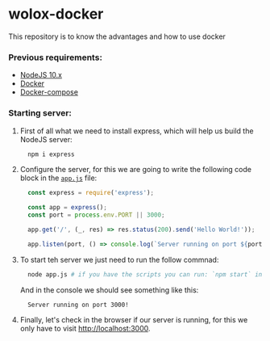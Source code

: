 # wolox-docker
This repository is to know the advantages and how to use docker

### Previous requirements:
- [NodeJS 10.x](https://nodejs.org/en/download/)
- [Docker](https://www.docker.com/get-started)
- [Docker-compose](https://docs.docker.com/compose/install/)

### Starting server:

1. First of all what we need to install express, which will help us build the NodeJS server:
    ```sh
      npm i express
    ```
2. Configure the server, for this we are going to write the following code block in the [`app.js`]('./app.js') file:
    ```js
      const express = require('express');

      const app = express();
      const port = process.env.PORT || 3000;

      app.get('/', (_, res) => res.status(200).send('Hello World!'));

      app.listen(port, () => console.log(`Server running on port ${port}!`));
    ```
3. To start teh server we just need to run the follow commnad:
    ```sh
      node app.js # if you have the scripts you can run: `npm start` instead
    ```
    And in the console we should see something like this:
    ```shell
      Server running on port 3000!
    ```
4. Finally, let's check in the browser if our server is running, for this we only have to visit [http://localhost:3000](http://localhost:3000).
